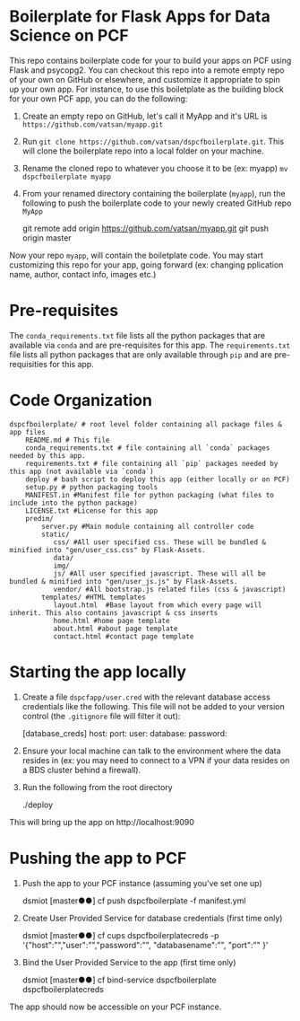 Boilerplate for Flask Apps for Data Science on PCF
===================================================

This repo contains boilerplate code for your to build your apps on PCF using Flask and psycopg2.
You can checkout this repo into a remote empty repo of your own on GitHub or elsewhere, and customize it appropriate to spin up your own app.
For instance, to use this boiletplate as the building block for your own PCF app, you can do the following:

1. Create an empty repo on GitHub, let's call it MyApp and it's URL is `https://github.com/vatsan/myapp.git`
2. Run `git clone https://github.com/vatsan/dspcfboilerplate.git`. This will clone the boilerplate repo into a local folder on your machine.
3. Rename the cloned repo to whatever you choose it to be (ex: myapp) `mv dspcfboilerplate myapp`
4. From your renamed directory containing the boilerplate (`myapp`), run the following to push the boilerplate code to your newly created GitHub repo `MyApp`

    git remote add origin https://github.com/vatsan/myapp.git
    git push origin master

Now your repo `myapp`, will contain the boiletplate code. You may start customizing this repo for your app, going forward (ex: changing pplication name, author, contact info, images etc.)

Pre-requisites
==============
The `conda_requirements.txt` file lists all the python packages that are available via `conda` and are pre-requisites for this app.
The `requirements.txt` file lists all python packages that are only available through `pip` and are pre-requisities for this app.

Code Organization
==================

    dspcfboilerplate/ # root level folder containing all package files & app files
        README.md # This file
        conda_requirements.txt # file containing all `conda` packages needed by this app.
        requirements.txt # file containing all `pip` packages needed by this app (not available via `conda`)
        deploy # bash script to deploy this app (either locally or on PCF)
        setup.py # python packaging tools
        MANIFEST.in #Manifest file for python packaging (what files to include into the python package)
        LICENSE.txt #License for this app    
        predim/
            server.py #Main module containing all controller code
            static/
               css/ #All user specified css. These will be bundled & minified into "gen/user_css.css" by Flask-Assets.    
               data/   
               img/    
               js/ #All user specified javascript. These will all be bundled & minified into "gen/user_js.js" by Flask-Assets.    
               vendor/ #All bootstrap.js related files (css & javascript)
            templates/ #HTML templates
               layout.html  #Base layout from which every page will inherit. This also contains javascript & css inserts
               home.html #home page template
               about.html #about page template
               contact.html #contact page template


Starting the app locally
========================

1. Create a file ```dspcfapp/user.cred``` with the relevant database access credentials like the following. This file will not be added to your version control (the `.gitignore` file will filter it out):

    [database_creds]
    host: <YOUR HOSTNAME>
    port: <YOUR PORT>
    user: <YOUR USERNAME>
    database: <YOUR DATABASE>
    password: <YOUR PASSOWRD>

2. Ensure your local machine can talk to the environment where the data resides in (ex: you may need to connect to a VPN if your data resides on a BDS cluster behind a firewall).
3. Run the following from the root directory

    ./deploy

This will bring up the app on http://localhost:9090

Pushing the app to PCF
======================

1. Push the app to your PCF instance (assuming you've set one up)

    dsmiot [master●●] cf push dspcfboilerplate  -f manifest.yml    

2. Create User Provided Service for database credentials (first time only)

    dsmiot [master●●] cf cups dspcfboilerplatecreds -p '{"host":"<HOST>","user":"<USER>","password":"<PASSWORD>", "databasename":"<DATABASE>", "port":"<PORT>" }'

3. Bind the User Provided Service to the app (first time only)

    dsmiot [master●●] cf bind-service dspcfboilerplate dspcfboilerplatecreds

The app should now be accessible on your PCF instance. 
